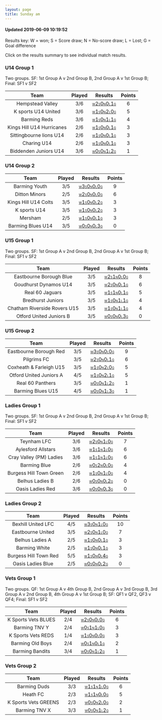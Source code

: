 ```yaml
---
layout: page
title: Sunday am
---
```


#### Updated 2019-06-09 10:19:52 

Results key: W = won; S = Score draw; N = No-score draw; L = Lost; G = Goal difference

Click on the results summary to see individual match results.


### U14 Group 1
 Two groups. SF: 1st Group A v 2nd Group B, 2nd Group A v 1st Group B; Final: SF1 v SF2

|           Team            | Played |                                                                                   Results                                                                                    | Points |
|:-------------------------:|:------:|:----------------------------------------------------------------------------------------------------------------------------------------------------------------------------:|:------:|
|     Hempstead Valley      |  3/6   |     <a href="teamres/Hempstead-Valley-.html"><font size="1">W</font>2<font size="1">S</font>0<font size="1">N</font>0<font size="1">L</font>1<font size="1">G</font></a>     |   6    |
|    K sports U14 United    |  3/6   |    <a href="teamres/K-sports-U14-United.html"><font size="1">W</font>1<font size="1">S</font>0<font size="1">N</font>2<font size="1">L</font>0<font size="1">G</font></a>    |   5    |
|       Barming Reds        |  3/6   |       <a href="teamres/Barming-Reds.html"><font size="1">W</font>1<font size="1">S</font>0<font size="1">N</font>1<font size="1">L</font>1<font size="1">G</font></a>        |   4    |
| Kings Hill U14 Hurricanes |  2/6   | <a href="teamres/Kings-Hill-U14-Hurricanes.html"><font size="1">W</font>1<font size="1">S</font>0<font size="1">N</font>0<font size="1">L</font>1<font size="1">G</font></a> |   3    |
|  Sittingbourne lions U14  |  2/6   |  <a href="teamres/Sittingbourne-lions-U14.html"><font size="1">W</font>1<font size="1">S</font>0<font size="1">N</font>0<font size="1">L</font>1<font size="1">G</font></a>  |   3    |
|        Charing U14        |  2/6   |        <a href="teamres/Charing-U14.html"><font size="1">W</font>1<font size="1">S</font>0<font size="1">N</font>0<font size="1">L</font>1<font size="1">G</font></a>        |   3    |
|   Biddenden Juniors U14   |  3/6   |   <a href="teamres/Biddenden-Juniors-U14.html"><font size="1">W</font>0<font size="1">S</font>0<font size="1">N</font>1<font size="1">L</font>2<font size="1">G</font></a>   |   1    |


### U14 Group 2

|         Team         | Played |                                                                                 Results                                                                                 | Points |
|:--------------------:|:------:|:-----------------------------------------------------------------------------------------------------------------------------------------------------------------------:|:------:|
|    Barming Youth     |  3/5   |    <a href="teamres/Barming-Youth.html"><font size="1">W</font>3<font size="1">S</font>0<font size="1">N</font>0<font size="1">L</font>0<font size="1">G</font></a>     |   9    |
|    Ditton Minors     |  2/5   |    <a href="teamres/Ditton-Minors.html"><font size="1">W</font>2<font size="1">S</font>0<font size="1">N</font>0<font size="1">L</font>0<font size="1">G</font></a>     |   6    |
| Kings Hill U14 Colts |  3/5   | <a href="teamres/Kings-Hill-U14-Colts.html"><font size="1">W</font>1<font size="1">S</font>0<font size="1">N</font>0<font size="1">L</font>2<font size="1">G</font></a> |   3    |
|     K sports U14     |  3/5   |     <a href="teamres/K-sports-U14.html"><font size="1">W</font>1<font size="1">S</font>0<font size="1">N</font>0<font size="1">L</font>2<font size="1">G</font></a>     |   3    |
|       Mersham        |  2/5   |       <a href="teamres/Mersham.html"><font size="1">W</font>1<font size="1">S</font>0<font size="1">N</font>0<font size="1">L</font>1<font size="1">G</font></a>        |   3    |
|  Barming Blues U14   |  3/5   |  <a href="teamres/Barming-Blues-U14.html"><font size="1">W</font>0<font size="1">S</font>0<font size="1">N</font>0<font size="1">L</font>3<font size="1">G</font></a>   |   0    |


### U15 Group 1
 Two groups. SF: 1st Group A v 2nd Group B, 2nd Group A v 1st Group B; Final: SF1 v SF2

|             Team             | Played |                                                                                     Results                                                                                     | Points |
|:----------------------------:|:------:|:-------------------------------------------------------------------------------------------------------------------------------------------------------------------------------:|:------:|
|   Eastbourne Borough Blue    |  3/5   |   <a href="teamres/Eastbourne-Borough-Blue.html"><font size="1">W</font>2<font size="1">S</font>1<font size="1">N</font>0<font size="1">L</font>0<font size="1">G</font></a>    |   8    |
|    Goudhurst Dynamos U14     |  3/5   |    <a href="teamres/Goudhurst-Dynamos-U14.html"><font size="1">W</font>2<font size="1">S</font>0<font size="1">N</font>0<font size="1">L</font>1<font size="1">G</font></a>     |   6    |
|       Real 60 Jaguars        |  3/5   |       <a href="teamres/Real-60-Jaguars-.html"><font size="1">W</font>1<font size="1">S</font>1<font size="1">N</font>0<font size="1">L</font>1<font size="1">G</font></a>       |   5    |
|      Bredhurst Juniors       |  3/5   |      <a href="teamres/Bredhurst-Juniors.html"><font size="1">W</font>1<font size="1">S</font>0<font size="1">N</font>1<font size="1">L</font>1<font size="1">G</font></a>       |   4    |
| Chatham Riverside Rovers U15 |  3/5   | <a href="teamres/Chatham-Riverside-Rovers-U15.html"><font size="1">W</font>1<font size="1">S</font>0<font size="1">N</font>1<font size="1">L</font>1<font size="1">G</font></a> |   4    |
|   Otford United Juniors B    |  3/5   |   <a href="teamres/Otford-United-Juniors-B.html"><font size="1">W</font>0<font size="1">S</font>0<font size="1">N</font>0<font size="1">L</font>3<font size="1">G</font></a>    |   0    |


### U15 Group 2

|          Team           | Played |                                                                                  Results                                                                                   | Points |
|:-----------------------:|:------:|:--------------------------------------------------------------------------------------------------------------------------------------------------------------------------:|:------:|
| Eastbourne Borough Red  |  3/5   | <a href="teamres/Eastbourne-Borough-Red-.html"><font size="1">W</font>3<font size="1">S</font>0<font size="1">N</font>0<font size="1">L</font>0<font size="1">G</font></a> |   9    |
|       Pilgrims FC       |  3/5   |       <a href="teamres/Pilgrims-FC.html"><font size="1">W</font>2<font size="1">S</font>0<font size="1">N</font>0<font size="1">L</font>1<font size="1">G</font></a>       |   6    |
| Coxheath & Farleigh U15 |  3/5   | <a href="teamres/Coxheath-&-Farleigh-U15.html"><font size="1">W</font>1<font size="1">S</font>0<font size="1">N</font>2<font size="1">L</font>0<font size="1">G</font></a> |   5    |
| Otford United Juniors A |  4/5   | <a href="teamres/Otford-United-Juniors-A.html"><font size="1">W</font>1<font size="1">S</font>0<font size="1">N</font>2<font size="1">L</font>1<font size="1">G</font></a> |   5    |
|    Real 60 Panthers     |  3/5   |    <a href="teamres/Real-60-Panthers-.html"><font size="1">W</font>0<font size="1">S</font>0<font size="1">N</font>1<font size="1">L</font>2<font size="1">G</font></a>    |   1    |
|    Barming Blues U15    |  4/5   |    <a href="teamres/Barming-Blues-U15.html"><font size="1">W</font>0<font size="1">S</font>0<font size="1">N</font>1<font size="1">L</font>3<font size="1">G</font></a>    |   1    |


### Ladies Group 1
 Two groups. SF: 1st Group A v 2nd Group B, 2nd Group A v 1st Group B; Final: SF1 v SF2

|          Team           | Played |                                                                                   Results                                                                                   | Points |
|:-----------------------:|:------:|:---------------------------------------------------------------------------------------------------------------------------------------------------------------------------:|:------:|
|       Teynham LFC       |  3/6   |       <a href="teamres/Teynham-LFC.html"><font size="1">W</font>2<font size="1">S</font>0<font size="1">N</font>1<font size="1">L</font>0<font size="1">G</font></a>        |   7    |
|   Aylesford Allstars    |  3/6   |   <a href="teamres/Aylesford-Allstars-.html"><font size="1">W</font>1<font size="1">S</font>1<font size="1">N</font>1<font size="1">L</font>0<font size="1">G</font></a>    |   6    |
| Cray Valley (PM) Ladies |  3/6   | <a href="teamres/Cray-Valley-(PM)-Ladies-.html"><font size="1">W</font>1<font size="1">S</font>1<font size="1">N</font>1<font size="1">L</font>0<font size="1">G</font></a> |   6    |
|      Barming Blue       |  2/6   |       <a href="teamres/Barming-Blue.html"><font size="1">W</font>0<font size="1">S</font>2<font size="1">N</font>0<font size="1">L</font>0<font size="1">G</font></a>       |   4    |
| Burgess Hill Town Green |  2/6   | <a href="teamres/Burgess-Hill-Town-Green.html"><font size="1">W</font>1<font size="1">S</font>0<font size="1">N</font>1<font size="1">L</font>0<font size="1">G</font></a>  |   4    |
|     Belhus Ladies B     |  2/6   |     <a href="teamres/Belhus-Ladies-B.html"><font size="1">W</font>0<font size="1">S</font>0<font size="1">N</font>0<font size="1">L</font>2<font size="1">G</font></a>      |   0    |
|    Oasis Ladies Red     |  3/6   |     <a href="teamres/Oasis-Ladies-Red.html"><font size="1">W</font>0<font size="1">S</font>0<font size="1">N</font>0<font size="1">L</font>3<font size="1">G</font></a>     |   0    |


### Ladies Group 2

|         Team          | Played |                                                                                 Results                                                                                  | Points |
|:---------------------:|:------:|:------------------------------------------------------------------------------------------------------------------------------------------------------------------------:|:------:|
|  Bexhill United LFC   |  4/5   |  <a href="teamres/Bexhill-United-LFC.html"><font size="1">W</font>3<font size="1">S</font>0<font size="1">N</font>1<font size="1">L</font>0<font size="1">G</font></a>   |   10   |
|   Eastbourne United   |  3/5   |   <a href="teamres/Eastbourne-United.html"><font size="1">W</font>2<font size="1">S</font>0<font size="1">N</font>1<font size="1">L</font>0<font size="1">G</font></a>   |   7    |
|    Belhus Ladies A    |  2/5   |    <a href="teamres/Belhus-Ladies-A.html"><font size="1">W</font>1<font size="1">S</font>0<font size="1">N</font>0<font size="1">L</font>1<font size="1">G</font></a>    |   3    |
|     Barming White     |  2/5   |     <a href="teamres/Barming-White.html"><font size="1">W</font>1<font size="1">S</font>0<font size="1">N</font>0<font size="1">L</font>1<font size="1">G</font></a>     |   3    |
| Burgess Hill Town Red |  5/5   | <a href="teamres/Burgess-Hill-Town-Red.html"><font size="1">W</font>1<font size="1">S</font>0<font size="1">N</font>0<font size="1">L</font>4<font size="1">G</font></a> |   3    |
|   Oasis Ladies Blue   |  2/5   |   <a href="teamres/Oasis-Ladies-Blue.html"><font size="1">W</font>0<font size="1">S</font>0<font size="1">N</font>0<font size="1">L</font>2<font size="1">G</font></a>   |   0    |


### Vets Group 1
 Two groups. QF: 1st Group A v 4th Group B, 2nd Group A v 3rd Group B, 3rd Group A v 2nd Group B, 4th Group A v 1st Group B; SF: QF1 v QF2, QF3 v QF4; Final: SF1 v SF2

|        Team         | Played |                                                                                Results                                                                                 | Points |
|:-------------------:|:------:|:----------------------------------------------------------------------------------------------------------------------------------------------------------------------:|:------:|
| K Sports Vets BLUES |  2/4   | <a href="teamres/K-Sports-Vets-BLUES.html"><font size="1">W</font>2<font size="1">S</font>0<font size="1">N</font>0<font size="1">L</font>0<font size="1">G</font></a> |   6    |
|    Barming TNV Y    |  2/4   |    <a href="teamres/Barming-TNV-Y.html"><font size="1">W</font>0<font size="1">S</font>1<font size="1">N</font>1<font size="1">L</font>0<font size="1">G</font></a>    |   3    |
| K Sports Vets REDS  |  1/4   | <a href="teamres/K-Sports-Vets-REDS.html"><font size="1">W</font>1<font size="1">S</font>0<font size="1">N</font>0<font size="1">L</font>0<font size="1">G</font></a>  |   3    |
|  Barming Old Boys   |  2/4   |  <a href="teamres/Barming-Old-Boys.html"><font size="1">W</font>0<font size="1">S</font>1<font size="1">N</font>0<font size="1">L</font>1<font size="1">G</font></a>   |   2    |
|   Barming Bandits   |  3/4   |   <a href="teamres/Barming-Bandits.html"><font size="1">W</font>0<font size="1">S</font>0<font size="1">N</font>1<font size="1">L</font>2<font size="1">G</font></a>   |   1    |


### Vets Group 2

|         Team         | Played |                                                                                 Results                                                                                 | Points |
|:--------------------:|:------:|:-----------------------------------------------------------------------------------------------------------------------------------------------------------------------:|:------:|
|     Barming Duds     |  3/3   |     <a href="teamres/Barming-Duds.html"><font size="1">W</font>1<font size="1">S</font>1<font size="1">N</font>1<font size="1">L</font>0<font size="1">G</font></a>     |   6    |
|       Heath FC       |  2/3   |       <a href="teamres/Heath-FC.html"><font size="1">W</font>1<font size="1">S</font>1<font size="1">N</font>0<font size="1">L</font>0<font size="1">G</font></a>       |   5    |
| K Sports Vets GREENS |  2/3   | <a href="teamres/K-Sports-Vets-GREENS.html"><font size="1">W</font>0<font size="1">S</font>0<font size="1">N</font>2<font size="1">L</font>0<font size="1">G</font></a> |   2    |
|    Barming TNV X     |  3/3   |    <a href="teamres/Barming-TNV-X.html"><font size="1">W</font>0<font size="1">S</font>0<font size="1">N</font>1<font size="1">L</font>2<font size="1">G</font></a>     |   1    |



<br /><br /><br />